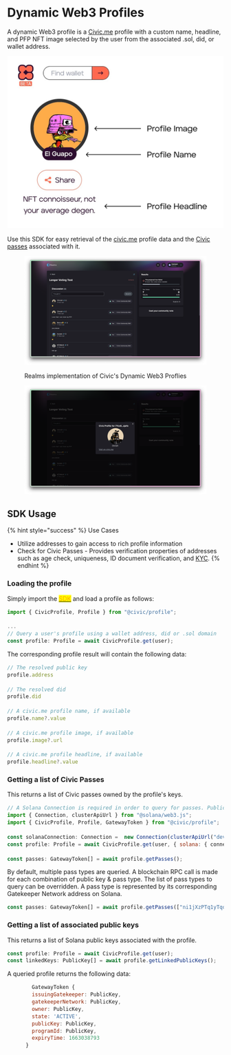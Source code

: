 # Dynamic Web3 Profiles

A dynamic Web3 profile is a [Civic.me](http://civic.me) profile with a custom name, headline, and PFP NFT image selected by the user from the associated  .sol, did, or wallet address.&#x20;

![](../.gitbook/assets/Civic-Me-Profile.png)

Use this SDK for easy retrieval of the [civic.me](http://civic.me) profile data and the [Civic passes](../civic-pass/integration-guide/turnkey-integration/selecting-a-pass.md) associated with it.&#x20;

<div>

<figure><img src="../.gitbook/assets/realms-civic-sdk-sc1.png" alt=""><figcaption><p>Realms implementation of Civic's Dynamic Web3 Proflies</p></figcaption></figure>

 

<figure><img src="../.gitbook/assets/realms-civic-sdk-sc2.png" alt=""><figcaption></figcaption></figure>

</div>

## SDK Usage

{% hint style="success" %}
Use Cases

* Utilize addresses to gain access to rich profile information
* Check for Civic Passes - Provides verification properties of addresses such as age check, uniqueness, ID document verification, and [KYC](https://www.civic.com/blog/are-you-looking-for-a-kyc-aml-solution-for-your-dapp/).&#x20;
{% endhint %}

### Loading the profile

Simply import the [<mark style="color:orange;">SDK</mark>](https://www.npmjs.com/package/@civic/profile) and load a profile as follows:

```javascript
import { CivicProfile, Profile } from "@civic/profile";

...
// Query a user's profile using a wallet address, did or .sol domain
const profile: Profile = await CivicProfile.get(user);
```

The corresponding profile result will contain the following data:

```javascript
// The resolved public key
profile.address

// The resolved did
profile.did

// A civic.me profile name, if available
profile.name?.value

// A civic.me profile image, if available
profile.image?.url

// A civic.me profile headline, if available
profile.headline?.value
```

### Getting a list of Civic Passes

This returns a list of Civic passes owned by the profile's keys.

```javascript
// A Solana Connection is required in order to query for passes. Public devnet used as an example here:
import { Connection, clusterApiUrl } from "@solana/web3.js";
import { CivicProfile, Profile, GatewayToken } from "@civic/profile";

const solanaConnection: Connection =  new Connection(clusterApiUrl("devnet"));
const profile: Profile = await CivicProfile.get(user, { solana: { connection }});

const passes: GatewayToken[] = await profile.getPasses();
```

By default, multiple pass types are queried. A blockchain RPC call is made for each combination of public key & pass type. The list of pass types to query can be overridden. A pass type is represented by its corresponding Gatekeeper Network address on Solana.

```javascript
const passes: GatewayToken[] = await profile.getPasses(["ni1jXzPTq1yTqo67tUmVgnp22b1qGAAZCtPmHtskqYG"]);
```

### Getting a list of associated public keys

This returns a list of Solana public keys associated with the profile.

```javascript
const profile: Profile = await CivicProfile.get(user);
const linkedKeys: PublicKey[] = await profile.getLinkedPublicKeys();
```

A queried profile returns the following data:

```javascript
        GatewayToken {
        issuingGatekeeper: PublicKey,
        gatekeeperNetwork: PublicKey,
        owner: PublicKey,
        state: 'ACTIVE',
        publicKey: PublicKey,
        programId: PublicKey,
        expiryTime: 1663038793
      }
```
